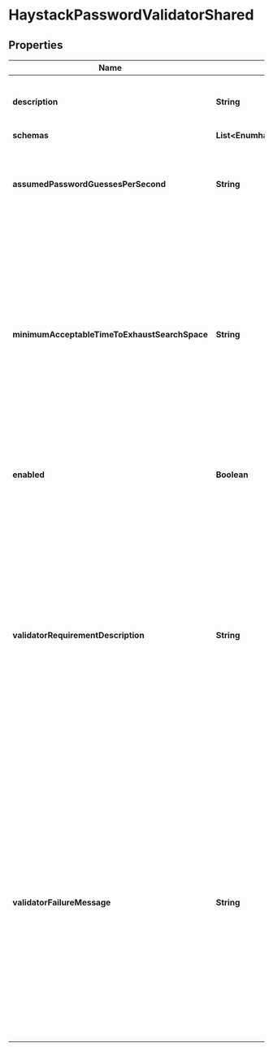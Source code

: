 

# HaystackPasswordValidatorShared


## Properties

| Name | Type | Description | Notes |
|------------ | ------------- | ------------- | -------------|
|**description** | **String** | A description for this Password Validator |  [optional] |
|**schemas** | **List&lt;EnumhaystackPasswordValidatorSchemaUrn&gt;** |  |  |
|**assumedPasswordGuessesPerSecond** | **String** | The number of password guesses per second that a potential attacker may be expected to make. |  [optional] |
|**minimumAcceptableTimeToExhaustSearchSpace** | **String** | The minimum length of time (using the configured number of password guesses per second) required to exhaust the entire search space for a proposed password in order for that password to be considered acceptable. |  [optional] |
|**enabled** | **Boolean** | Indicates whether the password validator is enabled for use. |  |
|**validatorRequirementDescription** | **String** | Specifies a message that can be used to describe the requirements imposed by this password validator to end users. If a value is provided for this property, then it will override any description that may have otherwise been generated by the validator. |  [optional] |
|**validatorFailureMessage** | **String** | Specifies a message that may be provided to the end user in the event that a proposed password is rejected by this validator. If a value is provided for this property, then it will override any failure message that may have otherwise been generated by the validator. |  [optional] |



